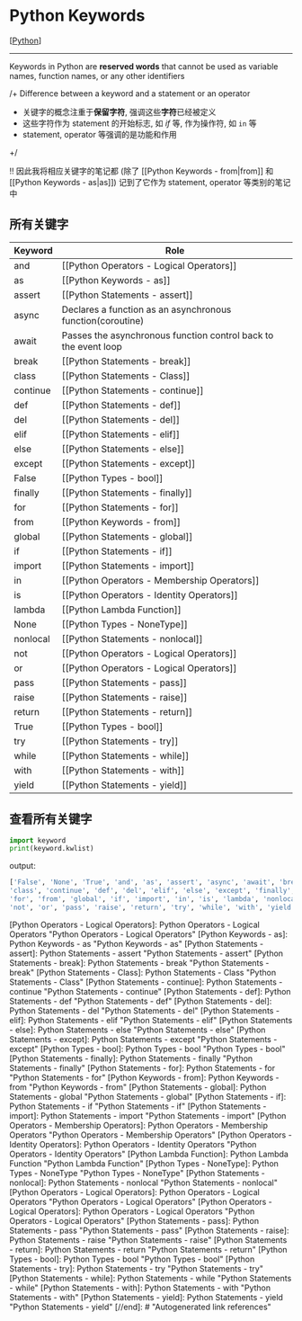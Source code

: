 # Python Keywords

[[Python]]

---

Keywords in Python are **reserved words** that cannot be used as variable names, function names, or any other identifiers

/+ Difference between a keyword and a statement or an operator

* 关键字的概念注重于**保留字符**, 强调这些**字符**已经被定义
* 这些字符作为 statement 的开始标志, 如 *if* 等, 作为操作符, 如 `in` 等
* statement, operator 等强调的是功能和作用

+/

!! 因此我将相应关键字的笔记都 (除了 [[Python Keywords - from|from]] 和 [[Python Keywords - as|as]]) 记到了它作为 statement, operator 等类别的笔记中

## 所有关键字

| Keyword  | Role                                                      |
|----------|-----------------------------------------------------------|
| and      | [[Python Operators - Logical Operators]]                  |
| as       | [[Python Keywords - as]]                                  |
| assert   | [[Python Statements - assert]]                            |
| async    | Declares a function as an asynchronous function(coroutine)|
| await    | Passes the asynchronous function control back to the event loop |
| break    | [[Python Statements - break]]                             |
| class    | [[Python Statements - Class]]                             |
| continue | [[Python Statements - continue]]                          |
| def      | [[Python Statements - def]]                               |
| del      | [[Python Statements - del]]                               |
| elif     | [[Python Statements - elif]]                              |
| else     | [[Python Statements - else]]                              |
| except   | [[Python Statements - except]]                            |
| False    | [[Python Types - bool]]                                   |
| finally  | [[Python Statements - finally]]                           |
| for      | [[Python Statements - for]]                               |
| from     | [[Python Keywords - from]]                                |
| global   | [[Python Statements - global]]                            |
| if       | [[Python Statements - if]]                                |
| import   | [[Python Statements - import]]                            |
| in       | [[Python Operators - Membership Operators]]               |
| is       | [[Python Operators - Identity Operators]]                 |
| lambda   | [[Python Lambda Function]]                                |
| None     | [[Python Types - NoneType]]                               |
| nonlocal | [[Python Statements - nonlocal]]                          |
| not      | [[Python Operators - Logical Operators]]                  |
| or       | [[Python Operators - Logical Operators]]                  |
| pass     | [[Python Statements - pass]]                              |
| raise    | [[Python Statements - raise]]                             |
| return   | [[Python Statements - return]]                            |
| True     | [[Python Types - bool]]                                   |
| try      | [[Python Statements - try]]                               |
| while    | [[Python Statements - while]]                             |
| with     | [[Python Statements - with]]                              |
| yield    | [[Python Statements - yield]]                             |

## 查看所有关键字

```py
import keyword
print(keyword.kwlist)
```

output:

```py
['False', 'None', 'True', 'and', 'as', 'assert', 'async', 'await', 'break',
'class', 'continue', 'def', 'del', 'elif', 'else', 'except', 'finally',
'for', 'from', 'global', 'if', 'import', 'in', 'is', 'lambda', 'nonlocal',
'not', 'or', 'pass', 'raise', 'return', 'try', 'while', 'with', 'yield']
```

[//begin]: # "Autogenerated link references for markdown compatibility"
[Python]: Python "Python"
[Python Operators - Logical Operators]: Python Operators - Logical Operators "Python Operators - Logical Operators"
[Python Keywords - as]: Python Keywords - as "Python Keywords - as"
[Python Statements - assert]: Python Statements - assert "Python Statements - assert"
[Python Statements - break]: Python Statements - break "Python Statements - break"
[Python Statements - Class]: Python Statements - Class "Python Statements - Class"
[Python Statements - continue]: Python Statements - continue "Python Statements - continue"
[Python Statements - def]: Python Statements - def "Python Statements - def"
[Python Statements - del]: Python Statements - del "Python Statements - del"
[Python Statements - elif]: Python Statements - elif "Python Statements - elif"
[Python Statements - else]: Python Statements - else "Python Statements - else"
[Python Statements - except]: Python Statements - except "Python Statements - except"
[Python Types - bool]: Python Types - bool "Python Types - bool"
[Python Statements - finally]: Python Statements - finally "Python Statements - finally"
[Python Statements - for]: Python Statements - for "Python Statements - for"
[Python Keywords - from]: Python Keywords - from "Python Keywords - from"
[Python Statements - global]: Python Statements - global "Python Statements - global"
[Python Statements - if]: Python Statements - if "Python Statements - if"
[Python Statements - import]: Python Statements - import "Python Statements - import"
[Python Operators - Membership Operators]: Python Operators - Membership Operators "Python Operators - Membership Operators"
[Python Operators - Identity Operators]: Python Operators - Identity Operators "Python Operators - Identity Operators"
[Python Lambda Function]: Python Lambda Function "Python Lambda Function"
[Python Types - NoneType]: Python Types - NoneType "Python Types - NoneType"
[Python Statements - nonlocal]: Python Statements - nonlocal "Python Statements - nonlocal"
[Python Operators - Logical Operators]: Python Operators - Logical Operators "Python Operators - Logical Operators"
[Python Operators - Logical Operators]: Python Operators - Logical Operators "Python Operators - Logical Operators"
[Python Statements - pass]: Python Statements - pass "Python Statements - pass"
[Python Statements - raise]: Python Statements - raise "Python Statements - raise"
[Python Statements - return]: Python Statements - return "Python Statements - return"
[Python Types - bool]: Python Types - bool "Python Types - bool"
[Python Statements - try]: Python Statements - try "Python Statements - try"
[Python Statements - while]: Python Statements - while "Python Statements - while"
[Python Statements - with]: Python Statements - with "Python Statements - with"
[Python Statements - yield]: Python Statements - yield "Python Statements - yield"
[//end]: # "Autogenerated link references"